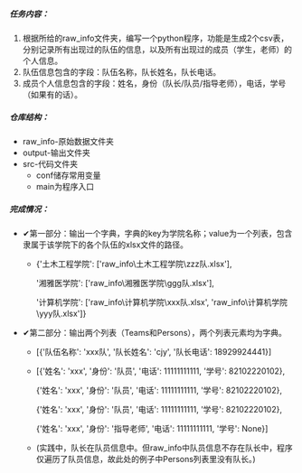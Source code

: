 ##### 任务内容：

1. 根据所给的raw_info文件夹，编写一个python程序，功能是生成2个csv表，分别记录所有出现过的队伍的信息，以及所有出现过的成员（学生，老师）的个人信息。
2. 队伍信息包含的字段：队伍名称，队长姓名，队长电话。
3. 成员个人信息包含的字段：姓名，身份（队长/队员/指导老师），电话，学号（如果有的话）。



##### 仓库结构：

- raw_info-原始数据文件夹
- output-输出文件夹
- src-代码文件夹
  - conf储存常用变量
  - main为程序入口



##### 完成情况：

- ✔第一部分：输出一个字典，字典的key为学院名称；value为一个列表，包含隶属于该学院下的各个队伍的xlsx文件的路径。
  - {'土木工程学院': ['raw_info\\土木工程学院\\zzz队.xlsx'], 
  
    '湘雅医学院': ['raw_info\\湘雅医学院\\ggg队.xlsx'], 
  
    '计算机学院': ['raw_info\\计算机学院\\xxx队.xlsx', 'raw_info\\计算机学院\\yyy队.xlsx']}

- ✔第二部分：输出两个列表（Teams和Persons），两个列表元素均为字典。

  - [{'队伍名称': 'xxx队', '队长姓名': 'cjy', '队长电话': 18929924441}]

  - [{'姓名': 'xxx', '身份': '队员', '电话': 11111111111, '学号': 82102220102}, 

    {'姓名': 'xxx', '身份': '队员', '电话': 11111111111, '学号': 82102220102}, 

    {'姓名': 'xxx', '身份': '队员', '电话': 11111111111, '学号': 82102220102}, 

    {'姓名': 'xxx', '身份': '指导老师', '电话': 11111111111, '学号': None}]

  - (实践中，队长在队员信息中。但raw_info中队员信息不存在队长中，程序仅遍历了队员信息，故此处的例子中Persons列表里没有队长。)

